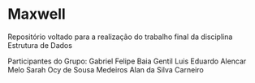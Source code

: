 # Maxwell
Repositório voltado para a realização do trabalho final da disciplina Estrutura de Dados


Participantes do Grupo:
Gabriel Felipe Baia Gentil
Luis Eduardo Alencar Melo
Sarah Ocy de Sousa Medeiros
Alan da Silva Carneiro
